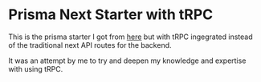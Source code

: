# Prisma Next Starter with tRPC

This is the prisma starter I got from [here](https://github.com/prisma/prisma-examples/tree/latest/typescript/rest-nextjs-api-routes) but with tRPC ingegrated instead of the traditional next API routes for the backend.

It was an attempt by me to try and deepen my knowledge and expertise with using tRPC.
